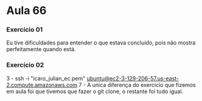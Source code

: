 # Aula 66

### Exercício 01
Eu tive dificuldades para entender o que estava concluido, pois não mostra perfeitamente quando está.

### Exercício 02
3 - ssh -i "icaro_julian_ec.pem" ubuntu@ec2-3-129-206-57.us-east-2.compute.amazonaws.com
7 - A unica diferença do exercício que fizemos em aula foi que tivemos que fazer o git clone, o restante foi tudo igual.